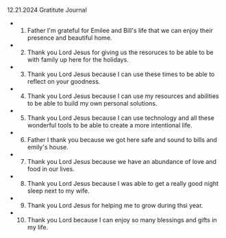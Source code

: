 12.21.2024 Gratitute Journal

- 1. Father I'm grateful for Emilee and Bill's life that we can enjoy their presence and beautiful home.
- 2. Thank you Lord Jesus for giving us the resoruces to be able to be with family up here for the holidays.
- 3. Thank you Lord Jesus because I can use these times to be able to reflect on your goodness.
- 4. Thank you Lord Jesus because I can use my resources and abilities to be able to build my own personal solutions.
- 5. Thank you Lord Jesus because I can use technology and all these wonderful tools to be able to create a more intentional life.
- 6. Father I thank you because we got here safe and sound to bills and emily's house.
- 7. Thank you Lord Jesus because we have an abundance of love and food in our lives.
- 8. Thank you Lord Jesus because I was able to get a really good night sleep next to my wife.
- 9. Thank you Lord Jesus for helping me to grow during thsi year.
- 10. Thank you Lord because I can enjoy so many blessings and gifts in my life.
